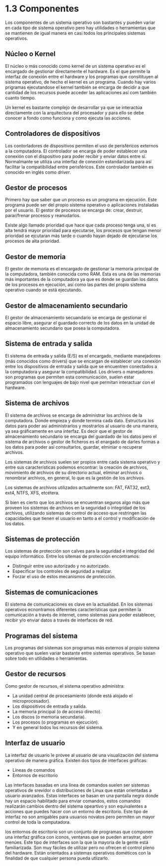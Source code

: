 # 1.3 Componentes

Los componentes de un sistema operativo son bastantes y pueden variar en cada tipo de sistema operativo pero hay utilidades o herramientas que se mantienen de igual manera en casi todos los principales sistemas operativos.

## Núcleo o Kernel

El núcleo o más conocido como kernel de un sistema operativo es el encargado de gestionar directamente el hardware. Es el que permite la interfaz de conexión entre el hardware y los programas que consitituyen al sistema operativo, de hecho el kernel es un programa. Cuando hay varios prigramas ejecutandose el kernel también se encarga de decidir a que cantidad de  los recursos puede acceder las aplicaciones así com también cuanto tiempo.

Un kernel es bastante complejo de desarrollar ya que se interactúa directamente con la arquitectura del procesador y para ello se debe conocer a fondo como funciona y como ejecuta las acciones.

## Controladores de dispositivos

Los contorladores de dispositivos permiten el uso de perisféricos externos a la computadora. El controlador se encarga de poder establecer una conexión con el dispositivo para poder recibir y enviar datos entre sí. Normalmante se utiliza una interfaz de conexión estandarizada para así facilitar la compatibilidad entre perisféricos. Este controlador también es conocido en inglés como *driver*.

## Gestor de procesos

Primero hay que saber que un proceso es un programa en ejecución. Este programa puede ser del propio sistema operativo o aplicaciones instaladas por el usuario. El gestor de procesos se encarga de: crear, destruir, parar/frenar procesos y reanudarlos. 

Existe algo llamado prioridad que hace que cada proceso tenga una, si es alta tendrá mayor prioridad para ejecutarse, los procesos que tengan menor prioridad se ejcutaran más tarde o cuando hayan dejado de ejecutarse los procesos de alta prioridad.

## Gestor de memoria

El gestor de memoria es el encargado de gestionar la memoria principal de la computadora, también conocida como RAM. Esta es una de las memorias más importantes de la computadora ya que es donde se guardan los datos de los procesos en ejecución, así como las partes del propio sistema operativo cuando se está ejecutando.

## Gestor de almacenamiento secundario

El gestor de almacenamiento secuandario se encarga de gestionar el espacio libre, asegurar el guardado correcto de los datos en la unidad de almacenamiento secundario que posea la computadora.

## Sistema de entrada y salida 

El sistema de entrada y salida (E/S) es el encargado, mediante manejadores (más conocidos como drivers) que se encargan de establecer una conexión entre los dispositivos de entrada y salida que se encuentren conectados a la computadora y asegurar la compatibilidad. Los drivers o manejadores son programas que permiten esta conmunicación, suelen estar programados con lenguajes de bajo nivel que permitan interactuar con el hardware.

## Sistema de archivos 

El sistema de archivos se encarga de administrar los archivos de la computadora. Donde empieza y donde termina cada dato. Estructura los datos para poder así administrarlos y mostrarlos al usuario de una manera, ya sea gráficamente en una interfaz. Es decir que el gestor de almacenamiento secundario se encarga del guardado de los datos pero el sistema de archivos o gestor de ficheros es el enargado de darles formas a los datos para poder así consultarlos, guardar, elminiar o recuperar archivos.

Los sistemas de archivos suelen ser propios entre cada sistema operativo y entre sus características podemos encontrar: la creación de archivos, movimiento de archivos de su directorio actual, eliminar archivos o renombrar archivos, en general, lo que es la gestión de los archivos.

Los sistemas de archivos utilizados actualmente son: FAT, FAT32, ext3, ext4, NTFS, XFS, etcétera.

Si bien es cierto que los archivos se encuentran seguros algo más que proveen los sistemas de archivos en la seguridad o integridad de los archivos, utilizando sistemas de control de acceso que restringen las capacidades que tienen el usuario en tanto a el control y modificación de los datos.

## Sistemas de protección 

Los sistemas de protección son calves para la seguridad e integridad del equipo informático. Entre los sitemas de protección encontramos:
* Distinguir entre uso autorizado y no autorizado.
* Especificar los controles de seguridad a realizar.
* Forzar el uso de estos mecanismos de protección.

## Sistemas de comunicaciones 

El sistema de comunicaciones es clave en la actualidad. En los sistemas operativos ecnontramos diferentes características que permiten la comunicación a través de internet, como sistemas para poder establecer, recibir y/o enviar datos a través de interfaces de red.

## Programas del sistema

Los programas del sistemas son programas más externos al propio sistema operativo que suelen variar bastante entre sistemas operativos. Se basan sobre todo en utilidades o herramientas. 

## Gestor de recursos 

Como gestor de recursos, el sistema operativo administra:
* La unidad central de procesamiento (donde está alojado el microprocesador).
* Los dispositivos de entrada y salida.
* La memoria principal (o de acceso directo).
* Los discos (o memoria secundaria).
* Los procesos (o programas en ejecución).
* Y en general todos los recursos del sistema.

## Interfaz de usuario

La interfaz de usuario le provee al usuario de una visualización del sistema operativo de manera gráfica. Existen dos tipos de interfaces gráficas:
* Líneas de comandos
* Entornos de escritorio

Las interfaces basadas en una línea de comandos suelen ser sistemas operativos de srevidor o distribuciones de Linux que están orientadas a usuario avanzados. Estas interfaces se basan en una pantalla negra donde hay un espacio habilitado para enviar comandos, estos comandos realizarán cambios dentro del sistema opeartivo y son equivalentes a acciones que puedes hacer con un entorno de escritorio. Este tipo de interfaz no son amigables para usuarios novatos pero permiten un mayor control de toda la computadora.

los entornos de escritorio son un conjunto de programas que componen una interfaz gráfica con íconos, ventanas que se pueden arrastrar, abrir menúes. Este tipo de interfaces son la que la mayoría de la gente está familiarizada. Son muy fáciles de utilizar pero no ofrecen el control pleno del hardware. Están orientados a sistemas operativos dométicos con la finalidad de que cualquier persona pueda utlizarlo. 
